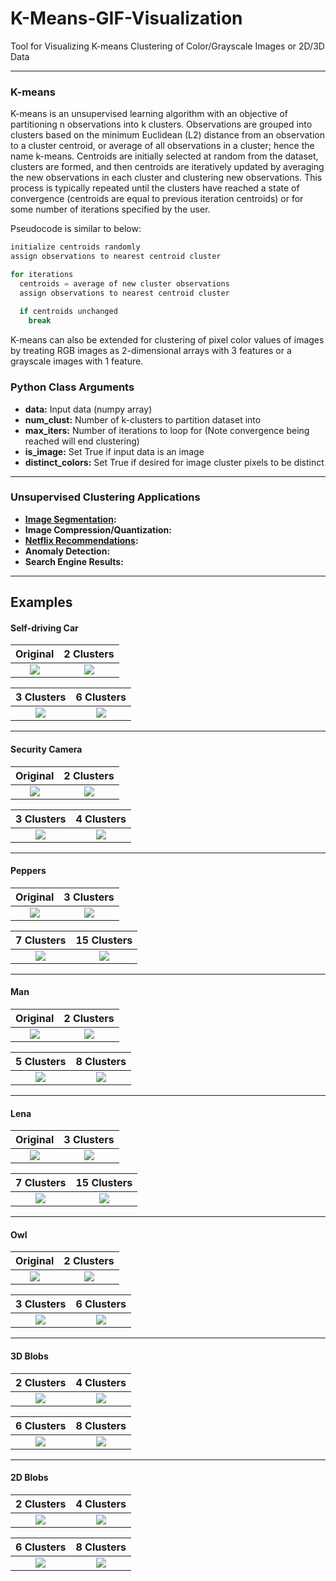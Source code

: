 # K-Means-GIF-Visualization
Tool for Visualizing K-means Clustering of Color/Grayscale Images or 2D/3D Data

------------------
### K-means
K-means is an unsupervised learning algorithm with an objective of partitioning n observations into k clusters. Observations are grouped into clusters based on the minimum Euclidean (L2) distance from an observation to a cluster centroid, or average of all observations in a cluster; hence the name k-means. Centroids are initially selected at random from the dataset, clusters are formed, and then centroids are iteratively updated by averaging the new observations in each cluster and clustering new observations. This process is typically repeated until the clusters have reached a state of convergence (centroids are equal to previous iteration centroids) or for some number of iterations specified by the user.

Pseudocode is similar to below:

```python
initialize centroids randomly
assign observations to nearest centroid cluster

for iterations
  centroids = average of new cluster observations
  assign observations to nearest centroid cluster
  
  if centroids unchanged
    break

```

K-means can also be extended for clustering of pixel color values of images by treating RGB images as 2-dimensional arrays with 3 features or a grayscale images with 1 feature.

### Python Class Arguments
- __data:__ Input data (numpy array)
- __num_clust:__ Number of k-clusters to partition dataset into
- __max_iters:__ Number of iterations to loop for (Note convergence being reached will end clustering)
- __is_image:__ Set True if input data is an image
- __distinct_colors:__ Set True if desired for image cluster pixels to be distinct

------------------
### Unsupervised Clustering Applications
- __[Image Segmentation](https://www.youtube.com/watch?v=yR7k19YBqiw):__
- __Image Compression/Quantization:__
- __[Netflix Recommendations](https://qz.com/939195/netflix-nflx-divides-its-93-million-users-around-the-world-not-by-geography-but-into-1300-taste-communities/):__
- __Anomaly Detection:__
- __Search Engine Results:__

------------------
## Examples
#### Self-driving Car
|      Original     |    2 Clusters    |
|:-----------------:|:----------------:|
| ![][traffic original] | ![][traffic 2 clust] |

|    3 Clusters    |    6 Clusters    |
|:----------------:|:-----------------:|
| ![][traffic 3 clust] | ![][traffic 6 clust] |

------------------
#### Security Camera
|      Original     |    2 Clusters    |
|:-----------------:|:----------------:|
| ![][sec cam original] | ![][sec cam 2 clust] |

|    3 Clusters    |    4 Clusters    |
|:----------------:|:-----------------:|
| ![][sec cam 3 clust] | ![][sec cam 4 clust] |

------------------
#### Peppers
|      Original     |    3 Clusters    |
|:-----------------:|:----------------:|
| ![][pep original] | ![][pep 3 clust] |

|    7 Clusters    |    15 Clusters    |
|:----------------:|:-----------------:|
| ![][pep 7 clust] | ![][pep 15 clust] |

------------------
#### Man

|      Original     |    2 Clusters    |
|:-----------------:|:----------------:|
| ![][man original] | ![][man 2 clust] |

|    5 Clusters    |    8 Clusters    |
|:----------------:|:-----------------:|
| ![][man 5 clust] | ![][man 8 clust] |

------------------
#### Lena

|      Original     |    3 Clusters    |
|:-----------------:|:----------------:|
| ![][lena original] | ![][lena 3 clust] |

|    7 Clusters    |    15 Clusters    |
|:----------------:|:-----------------:|
| ![][lena 7 clust] | ![][lena 15 clust] |

------------------
#### Owl

|      Original     |    2 Clusters    |
|:-----------------:|:----------------:|
| ![][owl original] | ![][owl 2 clust] |

|    3 Clusters    |    6 Clusters    |
|:----------------:|:-----------------:|
| ![][owl 3 clust] | ![][owl 6 clust] |

------------------
#### 3D Blobs

|      2 Clusters     |    4 Clusters    |
|:-----------------:|:----------------:|
| ![][blob3d 2 clust] | ![][blob3d 4 clust] |

|    6 Clusters    |    8 Clusters    |
|:----------------:|:-----------------:|
| ![][blob3d 6 clust] | ![][blob3d 8 clust] |

------------------
#### 2D Blobs

|      2 Clusters     |    4 Clusters    |
|:-----------------:|:----------------:|
| ![][blob2d 2 clust] | ![][blob2d 4 clust] |

|    6 Clusters    |    8 Clusters    |
|:----------------:|:-----------------:|
| ![][blob2d 6 clust] | ![][blob2d 8 clust] |

[pep original]: https://github.com/IsaacCorley/K-means-GIF-Visualization/raw/master/files/images/peppers.jpg
[pep 3 clust]: https://github.com/IsaacCorley/K-means-GIF-Visualization/raw/master/files/gifs/peppers/k-means_3_clusters.gif
[pep 7 clust]: https://github.com/IsaacCorley/K-means-GIF-Visualization/raw/master/files/gifs/peppers/k-means_7_clusters.gif
[pep 15 clust]: https://github.com/IsaacCorley/K-means-GIF-Visualization/raw/master/files/gifs/peppers/k-means_15_clusters.gif

[lena original]: https://github.com/IsaacCorley/K-means-GIF-Visualization/raw/master/files/images/lena.jpg
[lena 3 clust]: https://github.com/IsaacCorley/K-means-GIF-Visualization/raw/master/files/gifs/lena/k-means_3_clusters.gif
[lena 7 clust]: https://github.com/IsaacCorley/K-means-GIF-Visualization/raw/master/files/gifs/lena/k-means_7_clusters.gif
[lena 15 clust]: https://github.com/IsaacCorley/K-means-GIF-Visualization/raw/master/files/gifs/lena/k-means_15_clusters.gif

[man original]: https://github.com/IsaacCorley/K-means-GIF-Visualization/raw/master/files/images/man.jpg
[man 2 clust]: https://github.com/IsaacCorley/K-means-GIF-Visualization/raw/master/files/gifs/man/k-means_2_clusters.gif
[man 5 clust]: https://github.com/IsaacCorley/K-means-GIF-Visualization/raw/master/files/gifs/man/k-means_5_clusters.gif
[man 8 clust]: https://github.com/IsaacCorley/K-means-GIF-Visualization/raw/master/files/gifs/man/k-means_8_clusters.gif

[owl original]: https://github.com/IsaacCorley/K-means-GIF-Visualization/raw/master/files/images/owl.jpg
[owl 2 clust]: https://github.com/IsaacCorley/K-means-GIF-Visualization/raw/master/files/gifs/owl/k-means_2_clusters.gif
[owl 3 clust]: https://github.com/IsaacCorley/K-means-GIF-Visualization/raw/master/files/gifs/owl/k-means_3_clusters.gif
[owl 6 clust]: https://github.com/IsaacCorley/K-means-GIF-Visualization/raw/master/files/gifs/owl/k-means_6_clusters.gif

[sec cam original]: https://github.com/IsaacCorley/K-means-GIF-Visualization/raw/master/files/images/security_camera.jpg
[sec cam 2 clust]: https://github.com/IsaacCorley/K-means-GIF-Visualization/raw/master/files/gifs/security_camera/k-means_2_clusters.gif
[sec cam 3 clust]: https://github.com/IsaacCorley/K-means-GIF-Visualization/raw/master/files/gifs/security_camera/k-means_3_clusters.gif
[sec cam 4 clust]: https://github.com/IsaacCorley/K-means-GIF-Visualization/raw/master/files/gifs/security_camera/k-means_4_clusters.gif

[traffic original]: https://github.com/IsaacCorley/K-means-GIF-Visualization/raw/master/files/images/traffic.jpg
[traffic 2 clust]: https://github.com/IsaacCorley/K-means-GIF-Visualization/raw/master/files/gifs/traffic/k-means_2_clusters.gif
[traffic 3 clust]: https://github.com/IsaacCorley/K-means-GIF-Visualization/raw/master/files/gifs/traffic/k-means_5_clusters.gif
[traffic 6 clust]: https://github.com/IsaacCorley/K-means-GIF-Visualization/raw/master/files/gifs/traffic/k-means_8_clusters.gif

[blob2d 2 clust]: https://github.com/IsaacCorley/K-means-GIF-Visualization/raw/master/files/gifs/blob2D/k-means_2_clusters.gif
[blob2d 4 clust]: https://github.com/IsaacCorley/K-means-GIF-Visualization/raw/master/files/gifs/blob2D/k-means_4_clusters.gif
[blob2d 6 clust]: https://github.com/IsaacCorley/K-means-GIF-Visualization/raw/master/files/gifs/blob2D/k-means_6_clusters.gif
[blob2d 8 clust]: https://github.com/IsaacCorley/K-means-GIF-Visualization/raw/master/files/gifs/blob2D/k-means_8_clusters.gif

[blob3d 2 clust]: https://github.com/IsaacCorley/K-means-GIF-Visualization/raw/master/files/gifs/blob3D/k-means_2_clusters.gif
[blob3d 4 clust]: https://github.com/IsaacCorley/K-means-GIF-Visualization/raw/master/files/gifs/blob3D/k-means_4_clusters.gif
[blob3d 6 clust]: https://github.com/IsaacCorley/K-means-GIF-Visualization/raw/master/files/gifs/blob3D/k-means_6_clusters.gif
[blob3d 8 clust]: https://github.com/IsaacCorley/K-means-GIF-Visualization/raw/master/files/gifs/blob3D/k-means_8_clusters.gif

